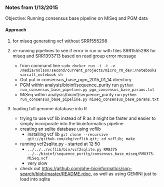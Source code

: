 ### Notes from 1/13/2015

Objective:
Running consensus base pipeline on MiSeq and PGM data

#### Approach
1. for miseq generating vcf without SRR1555298
2. re-running pipelines to see if error in run or with files SRR1555298 for miseq and SRR1393713 based on read group error message
	* from command line `sudo docker run -i -t -v /media/nolson/second/current_projects/micro_rm_dev:/notebooks varcall_notebook sh`
	* Out put in consensus_base_pgm_2015_01_14 directory
	* PGM within analysis/bioinf/sequence_purity run `python run_consensus_base_pipeline.py pgm_consensus_base_params.txt`
	* MiSeq within analysis/bioinf/sequence_purity run `python run_consensus_base_pipeline.py miseq_consensus_base_params.txt`

3. loading full genome database into R
	* trying to use vcf lib instead of R as it might be faster and easier to simply incorporate into the bioinformatics pipeline
	* creating an sqlite database using vcflib
		* installing vcf lib `git clone --recursive git://github.com/ekg/vcflib.git; cd vcflib; make`
	* running vcf2sqlite.py - started at 12:50
		* `../../../vcflib/bin/vcf2sqlite.py RM8375 ../../bioinf/sequence_purity/consensus_base_miseq/RM8375-MiSeq.vcf`
		* very slow
	* check out https://github.com/phe-bioinformatics/snp-search/blob/master/README.rdoc, as well as using GEMINI just to load into sqlite